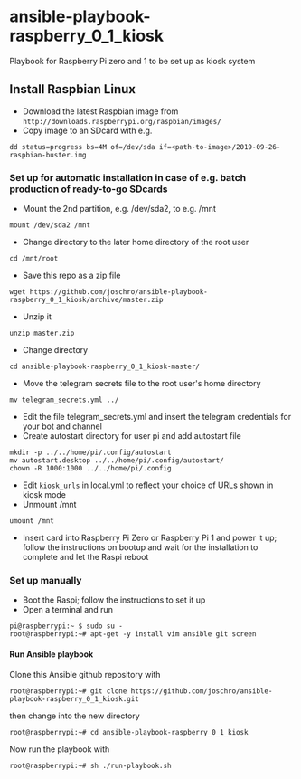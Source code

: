 # ansible-playbook-raspberry_0_1_kiosk
Playbook for Raspberry Pi zero and 1 to be set up as kiosk system

## Install Raspbian Linux
* Download the latest Raspbian image from ```http://downloads.raspberrypi.org/raspbian/images/```
* Copy image to an SDcard with e.g.

```dd status=progress bs=4M of=/dev/sda if=<path-to-image>/2019-09-26-raspbian-buster.img```

### Set up for automatic installation in case of e.g. batch production of ready-to-go SDcards
* Mount the 2nd partition, e.g. /dev/sda2, to e.g. /mnt

```mount /dev/sda2 /mnt```
* Change directory to the later home directory of the root user

```cd /mnt/root```
* Save this repo as a zip file

```wget https://github.com/joschro/ansible-playbook-raspberry_0_1_kiosk/archive/master.zip```
* Unzip it

```unzip master.zip```
* Change directory

```cd ansible-playbook-raspberry_0_1_kiosk-master/```
* Move the telegram secrets file to the root user's home directory

```mv telegram_secrets.yml ../```
* Edit the file telegram_secrets.yml and insert the telegram credentials for your bot and channel
* Create autostart directory for user pi and add autostart file
```
mkdir -p ../../home/pi/.config/autostart
mv autostart.desktop ../../home/pi/.config/autostart/
chown -R 1000:1000 ../../home/pi/.config
```
* Edit ```kiosk_urls``` in local.yml to reflect your choice of URLs shown in kiosk mode
* Unmount /mnt

```umount /mnt```
* Insert card into Raspberry Pi Zero or Raspberry Pi 1 and power it up; follow the instructions on bootup and wait for the installation to complete and let the Raspi reboot

### Set up manually
* Boot the Raspi; follow the instructions to set it up
* Open a terminal and run
```
pi@raspberrypi:~ $ sudo su -
root@raspberrypi:~# apt-get -y install vim ansible git screen
```

#### Run Ansible playbook
Clone this Ansible github repository with

```root@raspberrypi:~# git clone https://github.com/joschro/ansible-playbook-raspberry_0_1_kiosk.git```

then change into the new directory

```root@raspberrypi:~# cd ansible-playbook-raspberry_0_1_kiosk```

Now run the playbook with

```root@raspberrypi:~# sh ./run-playbook.sh```
